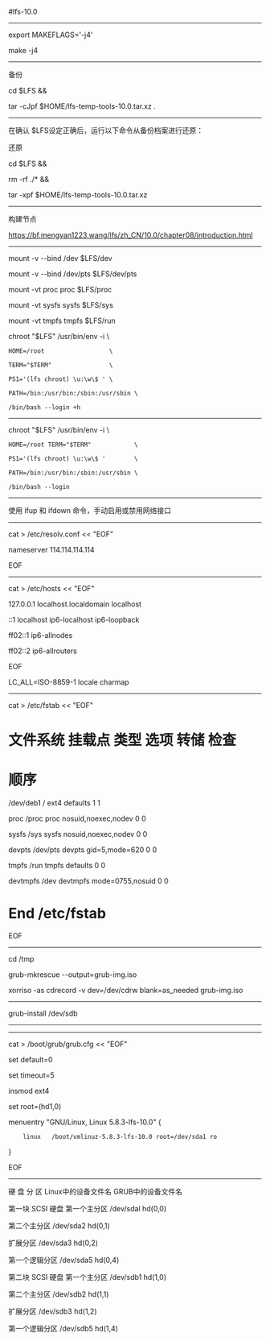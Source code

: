#lfs-10.0

---

export MAKEFLAGS='-j4'

make -j4

---
备份

cd $LFS &&

tar -cJpf $HOME/lfs-temp-tools-10.0.tar.xz .


---

在确认 $LFS设定正确后，运行以下命令从备份档案进行还原：

还原

cd $LFS &&

rm -rf ./* &&

tar -xpf $HOME/lfs-temp-tools-10.0.tar.xz

---

构建节点

https://bf.mengyan1223.wang/lfs/zh_CN/10.0/chapter08/introduction.html

----

mount -v --bind /dev $LFS/dev

mount -v --bind /dev/pts $LFS/dev/pts

mount -vt proc proc $LFS/proc

mount -vt sysfs sysfs $LFS/sys

mount -vt tmpfs tmpfs $LFS/run


chroot "$LFS" /usr/bin/env -i   \

    HOME=/root                  \

    TERM="$TERM"                \

    PS1='(lfs chroot) \u:\w\$ ' \

    PATH=/bin:/usr/bin:/sbin:/usr/sbin \

    /bin/bash --login +h

---

chroot "$LFS" /usr/bin/env -i          \

    HOME=/root TERM="$TERM"            \

    PS1='(lfs chroot) \u:\w\$ '        \

    PATH=/bin:/usr/bin:/sbin:/usr/sbin \

    /bin/bash --login

---

使用 ifup 和 ifdown 命令，手动启用或禁用网络接口

---

cat > /etc/resolv.conf << "EOF"

nameserver 114.114.114.114

EOF

---

cat > /etc/hosts << "EOF"

127.0.0.1 localhost.localdomain localhost

::1       localhost ip6-localhost ip6-loopback

ff02::1   ip6-allnodes

ff02::2   ip6-allrouters

EOF

LC_ALL=ISO-8859-1 locale charmap

---

cat > /etc/fstab << "EOF"

# 文件系统     挂载点       类型     选项                转储  检查

#                                                              顺序

/dev/deb1     /            ext4    defaults            1     1

proc           /proc        proc     nosuid,noexec,nodev 0     0

sysfs          /sys         sysfs    nosuid,noexec,nodev 0     0

devpts         /dev/pts     devpts   gid=5,mode=620      0     0

tmpfs          /run         tmpfs    defaults            0     0

devtmpfs       /dev         devtmpfs mode=0755,nosuid    0     0

# End /etc/fstab

EOF

---

cd /tmp 

grub-mkrescue --output=grub-img.iso 

xorriso -as cdrecord -v dev=/dev/cdrw blank=as_needed grub-img.iso

---

grub-install /dev/sdb

---


---

cat > /boot/grub/grub.cfg << "EOF"

set default=0

set timeout=5

insmod ext4

set root=(hd1,0)

menuentry "GNU/Linux, Linux 5.8.3-lfs-10.0" {

        linux   /boot/vmlinuz-5.8.3-lfs-10.0 root=/dev/sda1 ro

}

EOF

---

硬 盘	分 区	Linux中的设备文件名	GRUB中的设备文件名

第一块 SCSI 硬盘	第一个主分区	/dev/sdal	hd(0,0)

第二个主分区	/dev/sda2	hd(0,1)

扩展分区	/dev/sda3	hd(0,2)

第一个逻辑分区	/dev/sda5	hd(0,4)

第二块 SCSI 硬盘	第一个主分区	/dev/sdb1	hd(1,0)

第二个主分区	/dev/sdb2	hd(1,1)

扩展分区	/dev/sdb3	hd(1,2)

第一个逻辑分区	/dev/sdb5	hd(1,4)
